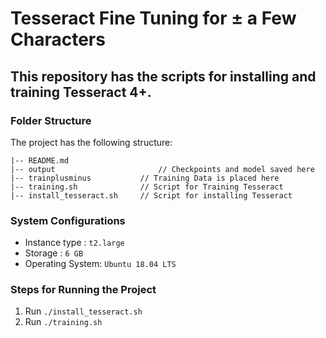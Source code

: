 # Tesseract Fine Tuning for ± a Few Characters
## This repository has the scripts for installing and training Tesseract 4+.

### Folder Structure
The project has the following structure:

```
|-- README.md
|-- output               		 // Checkpoints and model saved here
|-- trainplusminus           // Training Data is placed here
|-- training.sh              // Script for Training Tesseract
|-- install_tesseract.sh     // Script for installing Tesseract
```
### System Configurations
- Instance type : ```t2.large```
- Storage : ```6 GB```
- Operating System: ```Ubuntu 18.04 LTS```
### Steps for Running the Project
1. Run ```./install_tesseract.sh```
2. Run ```./training.sh```

